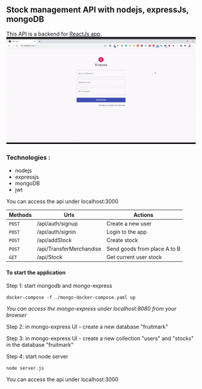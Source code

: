 ## Stock management API with nodejs, expressJs, mongoDB
This API is a backend  for [ReactJs app](https://github.com/anaskhalid98/fruit-stock-management-app).
![](assets/fruit%20stock%20management%20app.gif)

### Technologies :
 * nodejs
 * expressjs
 * mongoDB
 * jwt
    
You can access the api under localhost:3000 

| Methods | Urls | Actions |
| --- | --- | --- |
| `POST` | /api/auth/signup | Create a new user |
| `POST` | /api/auth/signin | Login to the app  |
| `POST` | /api/addStock | Create stock   |
| `POST` | /api/TransferMerchandise| Send goods from place A to B  |
| `GET` | /api/Stock | Get current user stock  |


#### To start the application

Step 1: start mongodb and mongo-express

    docker-compose -f ./mongo-docker-compose.yaml up
    
_You can access the mongo-express under localhost:8080 from your browser_
    
Step 2: in mongo-express UI - create a new database "fruitmark"

Step 3: in mongo-express UI - create a new collection "users"  and "stocks" in the database "fruitmark"       
    
Step 4: start node server 

    node server.js
    
You can access the api under localhost:3000 


